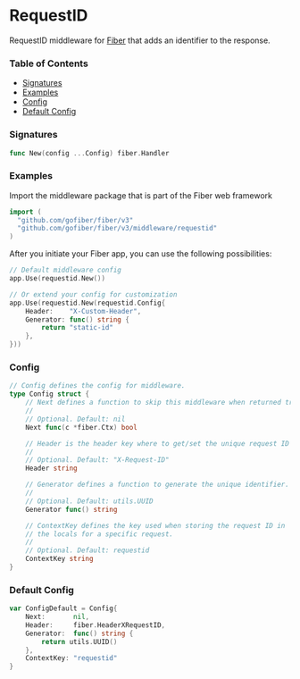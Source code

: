 # RequestID

RequestID middleware for [Fiber](https://github.com/gofiber/fiber) that adds an identifier to the response.

### Table of Contents

- [Signatures](#signatures)
- [Examples](#examples)
- [Config](#config)
- [Default Config](#default-config)

### Signatures

```go
func New(config ...Config) fiber.Handler
```

### Examples

Import the middleware package that is part of the Fiber web framework

```go
import (
  "github.com/gofiber/fiber/v3"
  "github.com/gofiber/fiber/v3/middleware/requestid"
)
```

After you initiate your Fiber app, you can use the following possibilities:

```go
// Default middleware config
app.Use(requestid.New())

// Or extend your config for customization
app.Use(requestid.New(requestid.Config{
	Header:    "X-Custom-Header",
	Generator: func() string {
		return "static-id"
	},
}))
```

### Config

```go
// Config defines the config for middleware.
type Config struct {
	// Next defines a function to skip this middleware when returned true.
	//
	// Optional. Default: nil
	Next func(c *fiber.Ctx) bool

	// Header is the header key where to get/set the unique request ID
	//
	// Optional. Default: "X-Request-ID"
	Header string

	// Generator defines a function to generate the unique identifier.
	//
	// Optional. Default: utils.UUID
	Generator func() string

	// ContextKey defines the key used when storing the request ID in
	// the locals for a specific request.
	//
	// Optional. Default: requestid
	ContextKey string
}
```

### Default Config

```go
var ConfigDefault = Config{
	Next:       nil,
	Header:     fiber.HeaderXRequestID,
	Generator:  func() string {
		return utils.UUID()
	},
	ContextKey: "requestid"
}
```

